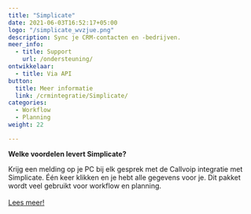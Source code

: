 ```yaml
---
title: "Simplicate"
date: 2021-06-03T16:52:17+05:00
logo: "/simplicate_wvzjue.png"
description: Sync je CRM-contacten en -bedrijven.
meer_info:
  - title: Support
    url: /ondersteuning/
ontwikkelaar:
  - title: Via API
button:
  title: Meer informatie
  link: /crmintegratie/Simplicate/
categories:
  - Workflow
  - Planning
weight: 22

---
```


**Welke voordelen levert Simplicate?**

Krijg een melding op je PC bij elk gesprek met de Callvoip integratie met Simplicate. Één keer klikken en je hebt alle gegevens voor je. Dit pakket wordt veel gebruikt voor workflow en planning.<br><br><a href="/crmintegratie/Simplicate/" class="button">Lees meer!</a>
